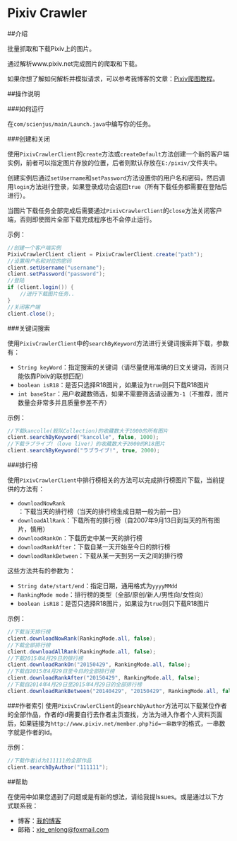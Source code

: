 # Pixiv Crawler

##介绍

批量抓取和下载Pixiv上的图片。

通过解析www.pixiv.net完成图片的爬取和下载。

如果你想了解如何解析并模拟请求，可以参考我博客的文章：[Pixiv爬图教程][1]。

##操作说明

###如何运行

在`com/scienjus/main/Launch.java`中编写你的任务。

###创建和关闭

使用`PixivCrawlerClient`的`create`方法或`createDefault`方法创建一个新的客户端实例，前者可以指定图片存放的位置，后者则默认存放在`E:/pixiv/`文件夹中。

创建实例后通过`setUsername`和`setPassword`方法设置你的用户名和密码，然后调用`login`方法进行登录，如果登录成功会返回`true`（所有下载任务都需要在登陆后进行）。

当图片下载任务全部完成后需要通过`PixivCrawlerClient`的`close`方法关闭客户端，否则即使图片全部下载完成程序也不会停止运行。

示例：
```java
//创建一个客户端实例
PixivCrawlerClient client = PixivCrawlerClient.create("path");
//设置用户名和对应的密码
client.setUsername("username");
client.setPassword("password");
//登陆
if (client.login()) {
    //进行下载图片任务..
}
//关闭客户端
client.close();
```

###关键词搜索

使用`PixivCrawlerClient`中的`searchByKeyword`方法进行关键词搜索并下载，参数有：
 - `String keyWord`：指定搜索的关键词（请尽量使用准确的日文关键词，否则只能依靠Pixiv的联想匹配）
 - `boolean isR18`：是否只选择R18图片，如果设为`true`则只下载R18图片
 - `int baseStar`：用户收藏数筛选，如果不需要筛选请设置为`-1`（不推荐，图片数量会非常多并且质量参差不齐）
 
示例：
```java
//下载kancolle(舰队Collection)的收藏数大于1000的所有图片
client.searchByKeyword("kancolle", false, 1000);
//下载ラブライブ!（love live!）的收藏数大于2000的R18图片
client.searchByKeyword("ラブライブ!", true, 2000);
```

###排行榜

使用`PixivCrawlerClient`中排行榜相关的方法可以完成排行榜图片下载，当前提供的方法有：
 - `downloadNowRank`：下载当天的排行榜（当天的排行榜生成日期一般为前一日）
 - `downloadAllRank`：下载所有的排行榜（自2007年9月13日到当天的所有图片，慎用）
 - `downloadRankOn`：下载历史中某一天的排行榜
 - `downloadRankAfter`：下载自某一天开始至今日的排行榜
 - `downloadRankBetween`：下载从某一天到另一天之间的排行榜
 
这些方法共有的参数为：
 - `String date/start/end`：指定日期，通用格式为`yyyyMMdd`
 - `RankingMode mode`：排行榜的类型（全部/原创/新人/男性向/女性向）
 - `boolean isR18`：是否只选择R18图片，如果设为`true`则只下载R18图片
 
示例：
```java
//下载当天排行榜
client.downloadNowRank(RankingMode.all, false);
//下载全部排行榜
client.downloadAllRank(RankingMode.all, false);
//下载2015年4月29日的排行榜
client.downloadRankOn("20150429", RankingMode.all, false);
//下载自2015年4月29日至今日的全部排行榜
client.downloadRankAfter("20150429", RankingMode.all, false);
//下载自2014年4月29日至2015年4月29日的全部排行榜
client.downloadRankBetween("20140429", "20150429", RankingMode.all, false);
```

###作者索引
使用`PixivCrawlerClient`的`searchByAuthor`方法可以下载某位作者的全部作品，作者的id需要自行去作者主页查找，方法为进入作者个人资料页面后，如果链接为`http://www.pixiv.net/member.php?id=一串数字`的格式，一串数字就是作者的id。

示例：
```java
//下载作者id为111111的全部作品
client.searchByAuthor("111111");
```

##帮助

在使用中如果您遇到了问题或是有新的想法，请给我提Issues。或是通过以下方式联系我：
 - 博客：[我的博客][2]
 - 邮箱：xie_enlong@foxmail.com

[1]:http://www.scienjus.com/pixiv-parser/
[2]:http://www.scienjus.com